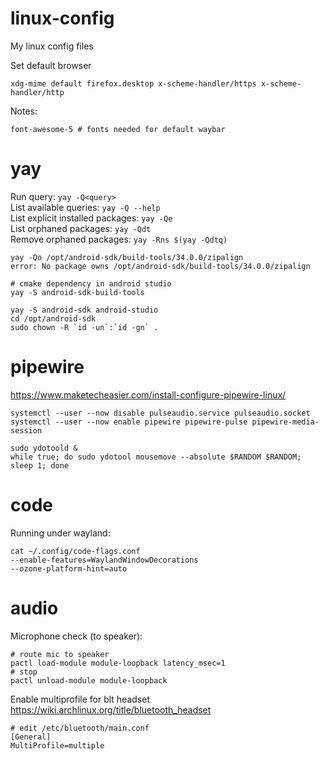 # linux-config
My linux config files

Set default browser
```
xdg-mime default firefox.desktop x-scheme-handler/https x-scheme-handler/http
```

Notes:
```
font-awesome-5 # fonts needed for default waybar
```

# yay
Run query: `yay -Q<query>`\
List available queries: `yay -Q --help`\
List explicit installed packages: `yay -Qe`\
List orphaned packages: `yay -Qdt`\
Remove orphaned packages: `yay -Rns $(yay -Qdtq)`

```
yay -Qo /opt/android-sdk/build-tools/34.0.0/zipalign
error: No package owns /opt/android-sdk/build-tools/34.0.0/zipalign

# cmake dependency in android studio
yay -S android-sdk-build-tools

yay -S android-sdk android-studio
cd /opt/android-sdk
sudo chown -R `id -un`:`id -gn` .
```

# pipewire
https://www.maketecheasier.com/install-configure-pipewire-linux/
```
systemctl --user --now disable pulseaudio.service pulseaudio.socket
systemctl --user --now enable pipewire pipewire-pulse pipewire-media-session
```

```
sudo ydotoold &
while true; do sudo ydotool mousemove --absolute $RANDOM $RANDOM; sleep 1; done
```

# code
Running under wayland:
```
cat ~/.config/code-flags.conf
--enable-features=WaylandWindowDecorations
--ozone-platform-hint=auto
```

# audio
Microphone check (to speaker):
```
# route mic to speaker
pactl load-module module-loopback latency_msec=1
# stop
pactl unload-module module-loopback
```
Enable multiprofile for blt headset
https://wiki.archlinux.org/title/bluetooth_headset
```
# edit /etc/bluetooth/main.conf
[General]
MultiProfile=multiple
```